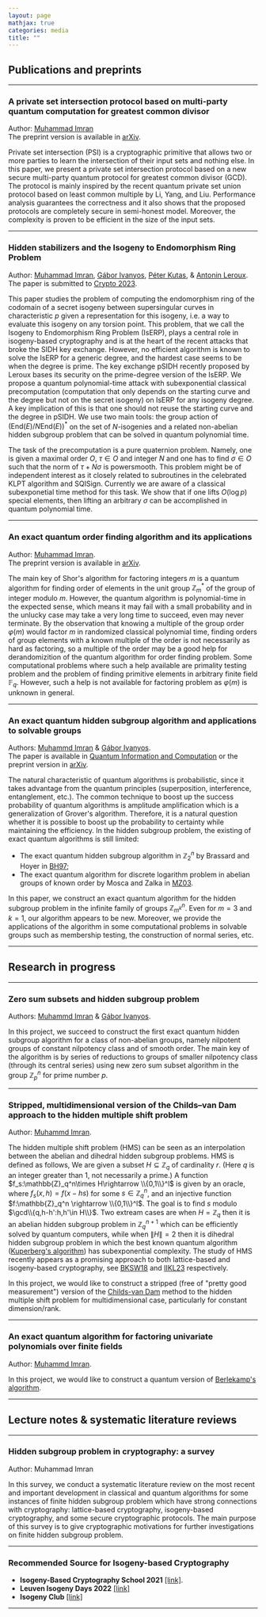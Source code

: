 ```yaml
---
layout: page
mathjax: true
categories: media
title: ""
---
```



## Publications and preprints
---
### A private set intersection protocol based on multi-party quantum computation for greatest common divisor
Author: [Muhammad Imran](https://muh-imran.github.io) <br>The preprint version is available in [arXiv](https://arxiv.org/abs/2303.17196).

Private set intersection (PSI) is a cryptographic primitive that allows two or more parties to learn the intersection of their input sets and nothing else. In this paper, we present a private set intersection protocol based on a new secure multi-party quantum protocol for greatest common divisor (GCD). The protocol is mainly inspired by the recent quantum private set union protocol based on least common multiple by Li, Yang, and Liu. Performance analysis guarantees the correctness and it also shows that the proposed protocols are completely secure in semi-honest model. Moreover, the complexity is proven to be efficient in the size of the input sets.

---
### Hidden stabilizers and the Isogeny to Endomorphism Ring Problem
Author: [Muhammad Imran](https://muh-imran.github.io), [Gábor Ivanyos](http://old.sztaki.hu/~ivanyos/), [Péter Kutas](https://sites.google.com/view/peterkutas89/main-page?authuser=0), & [Antonin Leroux](https://tonioecto.github.io/antoninleroux/). <br> The paper is submitted to [Crypto 2023](https://crypto.iacr.org/2023/).

This paper studies the problem of computing the endomorphism ring of the codomain of a secret isogeny between supersingular curves in characteristic $p$ given a representation for this isogeny, i.e. a way to evaluate this isogeny on any torsion point. This problem, that we call the Isogeny to Endomorphism Ring Problem (IsERP), plays a central role in isogeny-based cryptography and is at the heart of the recent attacks that broke the SIDH key exchange. However, no efficient algorithm is known to solve the IsERP for a generic degree, and the hardest case seems to be when the degree is prime. The key exchange pSIDH recently proposed by Leroux bases its security on the prime-degree version of the IsERP. We propose a quantum polynomial-time attack with subexponential classical precomputation (computation that only depends on the starting curve and the degree but not on the secret isogeny) on IsERP for any isogeny degree.  A key implication of this is that one should not reuse the starting curve and the degree in pSIDH.  We use two main tools: the group action of $(\mathrm{End}(E)/N\mathrm{End}(E))^*$ on the set of $N$-isogenies and a related non-abelian hidden subgroup problem that can be solved in quantum polynomial time. 
  
The task of the precomputation is a pure quaternion problem. Namely, one is given a maximal order $O$, $\tau\in O$ and integer $N$ and one has to find $\sigma\in O$ such that the norm of $\tau+N\sigma$ is powersmooth. This problem might be of independent interest as it closely related to subroutines in the celebrated KLPT algorithm and SQISign. Currently we are aware of a classical subexponetial time method for this task. We show that if one lifts $O(\log p)$ special elements, then lifting an arbitrary $\sigma$ can be accomplished in quantum polynomial time. 

---
### An exact quantum order finding algorithm and its applications
Author: [Muhammad Imran](https://muh-imran.github.io). <br>The preprint version is available in [arXiv](https://arxiv.org/abs/2205.04240).

The main key of Shor's algorithm for factoring integers $m$ is a quantum algorithm for finding order of elements in the unit group $\mathbb{Z}_m^*$ of the group of integer modulo $m$. However, the quantum algorithm is polynomial-time in the expected sense, which means it may fail with a small probability and in the unlucky case may take a very long time to succeed, even may never terminate. By the observation that knowing a multiple of the group order $\varphi(m)$ would factor $m$ in randomized classical polynomial time, finding orders of group elements with a known multiple of the order is not necessarily as hard as factoring, so a multiple of the order may be a good help for derandomizition of the quantum algorithm for order finding problem. Some computational problems where such a help available are primality testing problem and the problem of finding primitive elements in arbitrary finite field $\mathbb{F}_q$. However, such a help is not available for factoring problem as $\varphi(m)$ is unknown in general.

---

### An exact quantum hidden subgroup algorithm and applications to solvable groups
Authors: [Muhammd Imran](https://muh-imran.github.io) & [Gábor Ivanyos](http://old.sztaki.hu/~ivanyos/). <br>The paper is available in [Quantum Information and Computation](https://doi.org/10.26421/QIC22.9-10-4) or the preprint version in [arXiv](https://arxiv.org/abs/2202.04047).

The natural characteristic of quantum algorithms is probabilistic, since it takes advantage from the quantum principles (superposition, interference, entanglement, etc.). The common technique to boost up the success probability of quantum algorithms is amplitude amplification which is a generalization of Grover's algorithm. Therefore, it is a natural question whether it is possible to boost up the probability to certainty while maintaining the efficiency. In the hidden subgroup problem, the existing of exact quantum algorithms is still limited:
* The exact quantum hidden subgroup algorithm in $\mathbb{Z}_2^n$ by Brassard and Hoyer in [BH97](https://arxiv.org/abs/quant-ph/9704027);
* The exact quantum algorithm for discrete logarithm problem in abelian groups of known order by Mosca and Zalka in [MZ03](https://arxiv.org/abs/quant-ph/0301093).

In this paper, we construct an exact quantum algorithm for the hidden subgroup problem in the infinite family of groups $\mathbb{Z}_{m^k}^n$. Even for $m=3$ and $k=1$, our algorithm appears to be new. Moreover, we provide the applications of the algorithm in some computational problems in solvable groups such as membership testing, the construction of normal series, etc.

---

## Research in progress

---
### Zero sum subsets and hidden subgroup problem
Authors: [Muhammd Imran](https://muh-imran.github.io) & [Gábor Ivanyos](http://old.sztaki.hu/~ivanyos/).
  
In this project, we succeed to construct the first exact quantum hidden subgroup algorithm for a class of non-abelian groups, namely nilpotent groups of constant nilpotency class and of smooth order. The main key of the algorithm is by series of reductions to groups of smaller nilpotency class (through its central series) using new zero sum subset algorithm in the group $\mathbb{Z}_p^n$ for prime number $p$.


---
### Stripped, multidimensional version of the Childs–van Dam approach to the hidden multiple shift problem
Author: [Muhammd Imran](https://muh-imran.github.io).

The hidden multiple shift problem (HMS) can be seen as an interpolation between the abelian and dihedral hidden subgroup problems. HMS is defined as follows, We are given a subset $H\subseteq \mathbb{Z}_q$ of cardinality $r$. (Here $q$ is an integer greater than $1$, not necessarily a prime.) A function $f_s:\mathbb{Z}_q^n\times H\rightarrow \\{0,1\\}^l$ is given by an oracle, where $f_s(x,h)=f(x-hs)$ for some $s\in \mathbb{Z}_q^n$, and an injective function $f:\mathbb{Z}_q^n \rightarrow \\{0,1\\}^l$. The goal is to find $s$ modulo $\gcd\\{q,h-h':h,h'\in H\\}$. Two extream cases are when $H=\mathbb{Z}_q$ then it is an abelian hidden subgroup problem in $\mathbb{Z}_q^{n+1}$ which can be efficiently solved by quantum computers, while when $\|H\|=2$ then it is dihedral hidden subgroup problem in which the best known quantum algorithm ([Kuperberg's algorithm](https://arxiv.org/abs/quant-ph/0302112)) has subexponential complexity. The study of HMS recently appears as a promising approach to both lattice-based and  isogeny-based cryptography, see [BKSW18](https://link.springer.com/chapter/10.1007/978-3-319-76581-5_24) and [IIKL23]() respectively.

In this project, we would like to construct a stripped (free of "pretty good measurement") version of the [Childs-van Dam](https://arxiv.org/abs/quant-ph/0507190) method to the hidden multiple shift problem for multidimensional case, particularly for constant dimension/rank.

---
### An exact quantum algorithm for factoring univariate polynomials over finite fields
Author: [Muhammd Imran](https://muh-imran.github.io).

In this project, we would like to construct a quantum version of [Berlekamp's algorithm](https://en.wikipedia.org/wiki/Berlekamp%27s_algorithm).

---
## Lecture notes & systematic literature reviews

---
### Hidden subgroup problem in cryptography: a survey
Author: Muhammad Imran

In this survey, we conduct a systematic literature review on the most recent and important development in classical and quantum algorithms for some instances of finite hidden subgroup problem which have strong connections with cryptography: lattice-based cryptography, isogeny-based cryptography, and some secure cryptographic protocols. The main purpose of this survey is to give cryptographic motivations for further investigations on finite hidden subgroup problem.

---
### Recommended Source for Isogeny-based Cryptography
* <b>Isogeny-Based Cryptography School 2021</b> [[link]](https://isogenyschool2020.co.uk/).
* <b>Leuven Isogeny Days 2022</b> [[link]](https://www.esat.kuleuven.be/cosic/projects/isocrypt/workshops/)
* <b>Isogeny Club</b> [[link]](https://isogeny.club)

---
